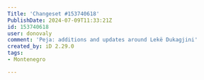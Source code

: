 ```yaml
---
Title: 'Changeset #153740618'
PublishDate: 2024-07-09T11:33:21Z
id: 153740618
user: donovaly
comment: 'Peja: additions and updates around Lekë Dukagjini'
created_by: iD 2.29.0
tags:
- Montenegro

---
```

